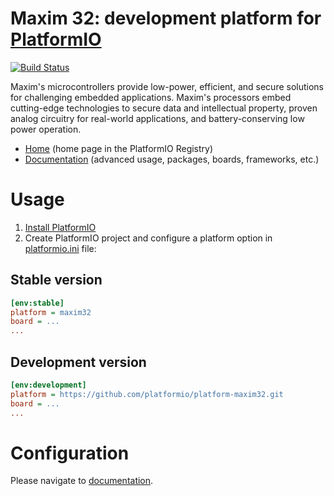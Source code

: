 # Maxim 32: development platform for [PlatformIO](http://platformio.org)

[![Build Status](https://github.com/platformio/platform-maxim32/workflows/Examples/badge.svg)](https://github.com/platformio/platform-maxim32/actions)

Maxim's microcontrollers provide low-power, efficient, and secure solutions for challenging embedded applications. Maxim's processors embed cutting-edge technologies to secure data and intellectual property, proven analog circuitry for real-world applications, and battery-conserving low power operation.

* [Home](https://registry.platformio.org/platforms/platformio/maxim32) (home page in the PlatformIO Registry)
* [Documentation](https://docs.platformio.org/page/platforms/maxim32.html) (advanced usage, packages, boards, frameworks, etc.)

# Usage

1. [Install PlatformIO](http://platformio.org)
2. Create PlatformIO project and configure a platform option in [platformio.ini](https://docs.platformio.org/page/projectconf.html) file:

## Stable version

```ini
[env:stable]
platform = maxim32
board = ...
...
```

## Development version

```ini
[env:development]
platform = https://github.com/platformio/platform-maxim32.git
board = ...
...
```

# Configuration

Please navigate to [documentation](https://docs.platformio.org/page/platforms/maxim32.html).
